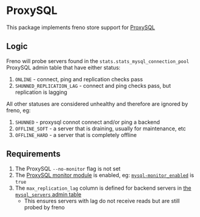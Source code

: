 # ProxySQL

This package implements freno store support for [ProxySQL](https://proxysql.com/)

## Logic

Freno will probe servers found in the `stats.stats_mysql_connection_pool` ProxySQL admin table that have either status:
1. `ONLINE` - connect, ping and replication checks pass
1. `SHUNNED_REPLICATION_LAG` - connect and ping checks pass, but replication is lagging

All other statuses are considered unhealthy and therefore are ignored by freno, eg:
1. `SHUNNED` - proxysql connot connect and/or ping a backend
1. `OFFLINE_SOFT` - a server that is draining, usually for maintenance, etc
1. `OFFLINE_HARD` - a server that is completely offline

## Requirements
1. The ProxySQL `--no-monitor` flag is not set
1. The [ProxySQL monitor module](https://github.com/sysown/proxysql/wiki/Monitor-Module) is enabled, eg: [`mysql-monitor_enabled`](https://github.com/sysown/proxysql/wiki/Global-variables#mysql-monitor_enabled) is `true`
1. The `max_replication_lag` column is defined for backend servers in [the `mysql_servers` admin table](https://github.com/sysown/proxysql/wiki/Main-(runtime)#mysql_servers)
    - This ensures servers with lag do not receive reads but are still probed by freno

